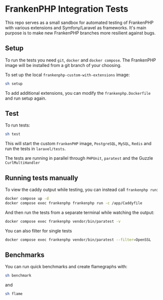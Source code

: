 # FrankenPHP Integration Tests

This repo serves as a small sandbox for automated testing of FrankenPHP with various extensions and 
Symfony/Laravel as frameworks.
It's main purpose is to make new FrankenPHP branches more resilient against bugs.

## Setup

To run the tests you need `git`, `docker` and `docker compose`.
The FrankenPHP image will be installed from a git branch of your choosing.

To set up the local `frankenphp-custom-with-extensions` image:

```bash
sh setup
```

To add additional extensions, you can modify the `frankenphp.Dockerfile` and run setup again.

## Test

To run tests:

```bash
sh test
```

This will start the custom `FrankenPHP` image, `PostgreSQL`, `MySQL`, `Redis` and run the tests
in `laravel/tests`.

The tests are running in parallel through `PHPUnit`, `paratest` and the Guzzle `CurlMultiHandler`

## Running tests manually

To view the caddy output while testing, you can instead call `frankenphp run`:

```bash
docker compose up -d
docker compose exec frankenphp frankenphp run -c /app/Caddyfile
```

And then run the tests from a separate terminal while watching the output:

```bash
docker compose exec frankenphp vendor/bin/paratest -v
```

You can also filter for single tests

```bash
docker compose exec frankenphp vendor/bin/paratest --filter=OpenSSL
```

## Benchmarks

You can run quick benchmarks and create flamegraphs with:

```bash
sh benchmark
```

and

```bash
sh flame
```
